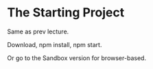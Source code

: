 # The Starting Project

Same as prev lecture.

Download, npm install, npm start.

Or go to the Sandbox version for browser-based.
